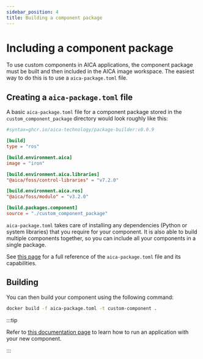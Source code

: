 ```yaml
---
sidebar_position: 4
title: Building a component package
---
```


# Including a component package

To use custom components in AICA applications, the component package must be built and then included in the AICA image
workspace. The easiest way to do this is to use a `aica-package.toml` file.

## Creating a `aica-package.toml` file

A basic `aica-package.toml` file for a component package stored in the `custom_component_package` directory would look
roughly like this:

```toml
#syntax=ghcr.io/aica-technology/package-builder:v0.0.9

[build]
type = "ros"

[build.environment.aica]
image = "iron"

[build.environment.aica.libraries]
"@aica/foss/control-libraries" = "v7.2.0"

[build.environment.aica.ros]
"@aica/foss/modulo" = "v3.2.0"

[build.packages.component]
source = "./custom_component_package"
```

`aica-package.toml` takes care of installing any dependencies (Python or system libraries) that you require for
your component. It is also able to build multiple components together, so you can include all your components in a
single package.

See [this page](./05-aica-package-toml.md) for a full reference of the `aica-package.toml` file and its capabilities.

## Building

You can then build your component using the following command:

```bash
docker build -f aica-package.toml -t custom-component .
```

:::tip

Refer to [this documentation page](../../getting-started/installation#configuring-a-runtime-image-with-add-on-packages)
to learn how to run an application with your new component.

:::
